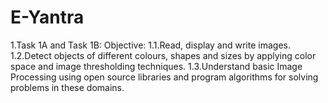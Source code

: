 # E-Yantra
1.Task 1A and Task 1B:
Objective:
 1.1.Read, display and write images.
 1.2.Detect objects of different colours, shapes and sizes by applying color space and image
     thresholding techniques.
 1.3.Understand basic Image Processing using open source libraries and program algorithms for
     solving problems in these domains.
     
     
